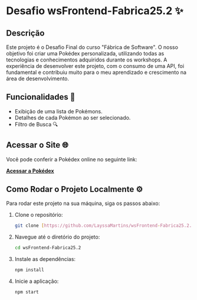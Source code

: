 # Desafio wsFrontend-Fabrica25.2 ✨

## Descrição 
Este projeto é o Desafio Final do curso "Fábrica de Software". O nosso objetivo foi criar uma Pokédex personalizada, utilizando todas as tecnologias e conhecimentos adquiridos durante os workshops. A experiência de desenvolver este projeto, com o consumo de uma API, foi fundamental e contribuiu muito para o meu aprendizado e crescimento na área de desenvolvimento.

## Funcionalidades 🚀
* Exibição de uma lista de Pokémons.
* Detalhes de cada Pokémon ao ser selecionado.
* Filtro de Busca 🔍

## Acessar o Site 🌐
Você pode conferir a Pokédex online no seguinte link:

[**Acessar a Pokédex**](https://pokedex-frontend-fabrica25-2.vercel.app/)

## Como Rodar o Projeto Localmente ⚙️
Para rodar este projeto na sua máquina, siga os passos abaixo:

1.  Clone o repositório:
    ```bash
    git clone [https://github.com/LayssaMartins/wsFrontend-Fabrica25.2.git](https://github.com/LayssaMartins/wsFrontend-Fabrica25.2.git)
    ```
2.  Navegue até o diretório do projeto:
    ```bash
    cd wsFrontend-Fabrica25.2
    ```
3.  Instale as dependências:
    ```bash
    npm install
    ```
4.  Inicie a aplicação:
    ```bash
    npm start
    ```
